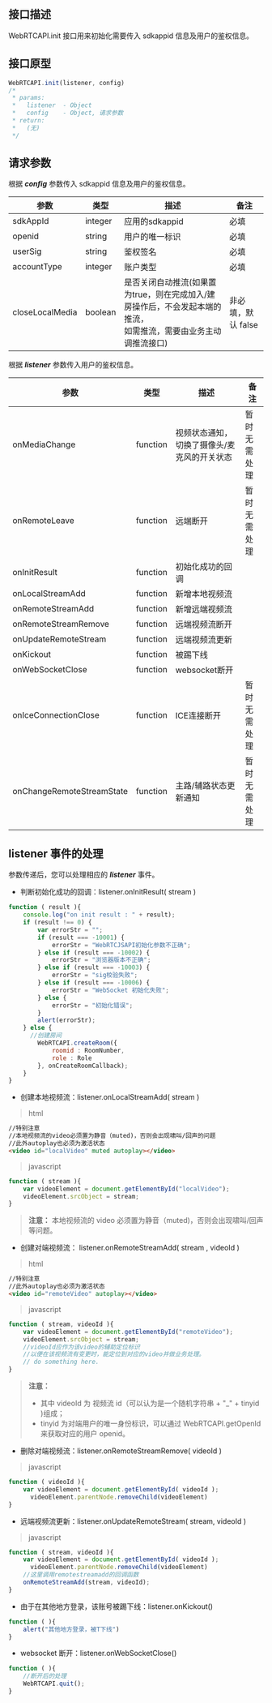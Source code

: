 ## 接口描述
WebRTCAPI.init 接口用来初始化需要传入 sdkappid 信息及用户的鉴权信息。
## 接口原型
```javascript
WebRTCAPI.init(listener, config)
/*
 * params:
 *   listener  - Object
 *   config    - Object, 请求参数
 * return:
 *   (无)
 */
```
## 请求参数
根据  ***config*** 参数传入 sdkappid 信息及用户的鉴权信息。

| 参数              | 类型      | 描述                                       | 备注           |
| --------------- | ------- | ---------------------------------------- | ------------ |
| sdkAppId        | integer | 应用的sdkappid                              | 必填           |
| openid          | string  | 用户的唯一标识                                  | 必填           |
| userSig         | string  | 鉴权签名                                     | 必填           |
| accountType     | integer | 账户类型                                     | 必填           |
| closeLocalMedia | boolean | 是否关闭自动推流(如果置为true，则在完成加入/建房操作后，不会发起本端的推流，<br/>如需推流，需要由业务主动调推流接口) | 非必填，默认 false |      |
根据 ***listener*** 参数传入用户的鉴权信息。

| 参数                        | 类型       | 描述                     | 备注     |
| ------------------------- | -------- | ---------------------- | ------ |
| onMediaChange             | function | 视频状态通知，切换了摄像头/麦克风的开关状态 | 暂时无需处理 |
| onRemoteLeave             | function | 远端断开                   | 暂时无需处理 |
| onInitResult              | function | 初始化成功的回调               |        |
| onLocalStreamAdd          | function | 新增本地视频流                |        |
| onRemoteStreamAdd         | function | 新增远端视频流                |        |
| onRemoteStreamRemove      | function | 远端视频流断开                |        |
| onUpdateRemoteStream      | function | 远端视频流更新                |        |
| onKickout                 | function | 被踢下线                   |        |
| onWebSocketClose          | function | websocket断开            |        |
| onIceConnectionClose      | function | ICE连接断开                | 暂时无需处理 |
| onChangeRemoteStreamState | function | 主路/辅路状态更新通知            | 暂时无需处理 |
## listener 事件的处理
参数传递后，您可以处理相应的 ***listener*** 事件。
* 判断初始化成功的回调：listener.onInitResult( stream )

````javascript
function ( result ){
    console.log("on init result : " + result);
    if (result !== 0) {
        var errorStr = "";
        if (result === -10001) {
            errorStr = "WebRTCJSAPI初始化参数不正确";
        } else if (result === -10002) {
            errorStr = "浏览器版本不正确";
        } else if (result === -10003) {
            errorStr = "sig校验失败";
        } else if (result === -10006) {
            errorStr = "WebSocket 初始化失败";
        } else {
            errorStr = "初始化错误";
        }
        alert(errorStr);
    } else {
      //创建房间
        WebRTCAPI.createRoom({
            roomid : RoomNumber,
            role : Role
        }, onCreateRoomCallback);
    }
}
````
* 创建本地视频流：listener.onLocalStreamAdd( stream )
> html
```html
//特别注意
//本地视频流的video必须置为静音（muted)，否则会出现啸叫/回声的问题
//此外autoplay也必须为激活状态
<video id="localVideo" muted autoplay></video>
```
> javascript
```javascript
function ( stream ){
    var videoElement = document.getElementById("localVideo");
  	videoElement.srcObject = stream;
}
```
>**注意：**
>本地视频流的 video 必须置为静音（muted)，否则会出现啸叫/回声等问题</span>。

* 创建对端视频流： listener.onRemoteStreamAdd( stream , videoId )
> html
```html
//特别注意
//此外autoplay也必须为激活状态
<video id="remoteVideo" autoplay></video>
```
> javascript
```javascript
function ( stream, videoId ){
    var videoElement = document.getElementById("remoteVideo");
  	videoElement.srcObject = stream;
  	//videoId应作为该video的辅助定位标识
  	//以便在该视频流有变更时，能定位到对应的video并做业务处理。
  	// do something here.
}
```
>**注意：**  
> - 其中 videoId 为 视频流 id（可以认为是一个随机字符串 + "_" + tinyid )组成；
> - tinyid 为对端用户的唯一身份标识，可以通过 WebRTCAPI.getOpenId 来获取对应的用户 openid。

* 删除对端视频流：listener.onRemoteStreamRemove( videoId )
> javascript
````javascript
function ( videoId ){
    var videoElement = document.getElementById( videoId );
      videoElement.parentNode.removeChild(videoElement)
}
````

* 远端视频流更新：listener.onUpdateRemoteStream( stream, videoId )
> javascript
````javascript
function ( stream, videoId ){
    var videoElement = document.getElementById( videoId );
      videoElement.parentNode.removeChild(videoElement)
    //这里调用remotestreamadd的回调函数
    onRemoteStreamAdd(stream, videoId);
}
````

* 由于在其他地方登录，该账号被踢下线：listener.onKickout()

````javascript
function ( ){
    alert("其他地方登录，被T下线")
}
````

* websocket 断开：listener.onWebSocketClose()

````javascript
function ( ){
    //断开后的处理
    WebRTCAPI.quit();
}
````